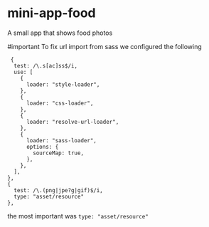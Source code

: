 # mini-app-food
A small app that shows food photos

#important
To fix url import from sass we configured the following
```
 {
  test: /\.s[ac]ss$/i,
  use: [
    {
      loader: "style-loader",
    },
    {
      loader: "css-loader",
    },
    {
      loader: "resolve-url-loader",
    },
    {
      loader: "sass-loader",
      options: {
        sourceMap: true,
      },
    },
  ],
},
{
  test: /\.(png|jpe?g|gif)$/i,
  type: "asset/resource"
},
```
the most important was `type: "asset/resource"`
